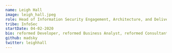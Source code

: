 ```yaml
---
name: Leigh Hall
image: leigh_hall.jpeg
role: Head of Information Security Engagement, Architecture, and Delivery
tribe: InfoSec
startDate: 04-02-2020
bio: reformed Developer, reformed Business Analyst, reformed Consultant, reformed Engineer, reformed Architect, InfoSec Leader WIP. Also plays and makes music (time-permitting), plays squash (knees-permitting), and plays XBox (family-permitting).
github: madsky
twitter: leighhall
---
```


